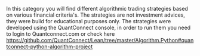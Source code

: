 In this category you will find different algorithmic trading strategies based on various financial criteria's. 
The strategies are not investment advices, they were build for educational purposes only.
The strategies were developed using the QuantConnect console, in order to run them you need to login to Quantconnect.com or check here https://github.com/QuantConnect/Lean/tree/master/Algorithm.Python#quantconnect-python-algorithm-project
